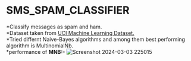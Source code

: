# SMS_SPAM_CLASSIFIER
*Classify messages as spam and ham.</br>
*Dataset taken from <a href="https://www.kaggle.com/datasets/uciml/sms-spam-collection-dataset">UCI Machine Learning Dataset.</a></br>
*Tried differnt Naive-Bayes algorithms and among them best performing algorithm is MultinomialNb.</br>
*performance of <b>MNB:-</b> 
![Screenshot 2024-03-03 225015](https://github.com/mdSahilaman/SMS_SPAM_CLASSIFIER/assets/126327776/b38e1645-25b3-4499-8187-56feb5ac8b4e)
